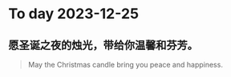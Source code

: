 
# To day 2023-12-25


## 愿圣诞之夜的烛光，带给你温馨和芬芳。
> May the Christmas candle bring you peace and happiness.

    